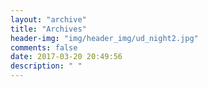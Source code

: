 ```yaml
---
layout: "archive"
title: "Archives"
header-img: "img/header_img/ud_night2.jpg"
comments: false
date: 2017-03-20 20:49:56
description: " "
---
```

